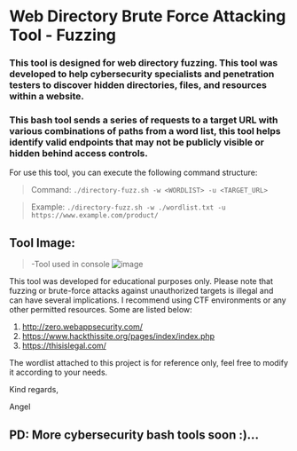 # Web Directory Brute Force Attacking Tool - Fuzzing

### This tool is designed for web directory fuzzing. This tool was developed to help cybersecurity specialists and penetration testers to discover hidden directories, files, and resources within a website. 

### This bash tool sends a series of requests to a target URL with various combinations of paths from a word list, this tool helps identify valid endpoints that may not be publicly visible or hidden behind access controls.

For use this tool, you can execute the following command structure:
> Command: `./directory-fuzz.sh -w <WORDLIST> -u <TARGET_URL>`

> Example: `./directory-fuzz.sh -w ./wordlist.txt -u https://www.example.com/product/`

## Tool Image:
> -Tool used in console
![image](https://github.com/user-attachments/assets/2167ff22-bd6d-4ae2-bd83-f326d0485b31)

This tool was developed for educational purposes only. Please note that fuzzing or brute-force attacks against unauthorized targets is illegal and can have several implications. I recommend using CTF environments or any other permitted resources. Some are listed below:
1. http://zero.webappsecurity.com/
2. https://www.hackthissite.org/pages/index/index.php
3. https://thisislegal.com/

The wordlist attached to this project is for reference only, feel free to modify it according to your needs.

Kind regards,

Angel

## PD: More cybersecurity bash tools soon :)...

